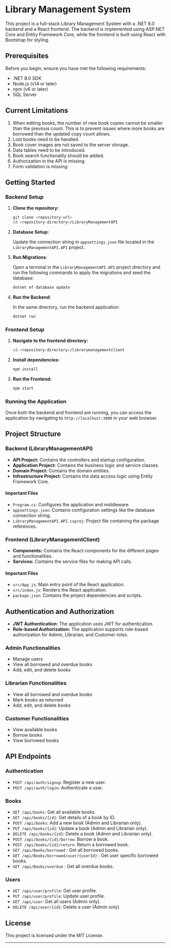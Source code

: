 # Library Management System

This project is a full-stack Library Management System with a .NET 8.0 backend and a React frontend. The backend is implemented using ASP.NET Core and Entity Framework Core, while the frontend is built using React with Bootstrap for styling.

## Prerequisites

Before you begin, ensure you have met the following requirements:

- .NET 8.0 SDK
- Node.js (v14 or later)
- npm (v6 or later)
- SQL Server

## Current Limitations
1. When editing books, the number of new book copies cannot be smaller than the previous count. This is to prevent issues where more books are borrowed than the updated copy count allows.
2. Lost books need to be handled.
3. Book cover images are not saved to the server storage.
4. Data tables need to be introduced.
5. Book search functionality should be added.
6. Authorization in the API is missing.
7. Form validation is missing.

## Getting Started

### Backend Setup

1. **Clone the repository:**

    ```bash
    git clone <repository-url>
    cd <repository-directory>/LibraryManagementAPI
    ```

2. **Database Setup:**

    Update the connection string in `appsettings.json` file located in the `LibraryManagementAPI.API` project.

3. **Run Migrations:**

    Open a terminal in the `LibraryManagementAPI.API` project directory and run the following commands to apply the migrations and seed the database:

    ```bash
    dotnet ef database update
    ```

4. **Run the Backend:**

    In the same directory, run the backend application:

    ```bash
    dotnet run
    ```

### Frontend Setup

1. **Navigate to the frontend directory:**

    ```bash
    cd <repository-directory>/librarymanagementclient
    ```

2. **Install dependencies:**

    ```bash
    npm install
    ```

3. **Run the Frontend:**

    ```bash
    npm start
    ```

### Running the Application

Once both the backend and frontend are running, you can access the application by navigating to `http://localhost:3000` in your web browser.

## Project Structure

### Backend (LibraryManagementAPI)

- **API Project:** Contains the controllers and startup configuration.
- **Application Project:** Contains the business logic and service classes.
- **Domain Project:** Contains the domain entities.
- **Infrastructure Project:** Contains the data access logic using Entity Framework Core.

#### Important Files

- `Program.cs`: Configures the application and middleware.
- `appsettings.json`: Contains configuration settings like the database connection string.
- `LibraryManagementAPI.API.csproj`: Project file containing the package references.

### Frontend (LibraryManagementClient)

- **Components:** Contains the React components for the different pages and functionalities.
- **Services:** Contains the service files for making API calls.

#### Important Files

- `src/App.js`: Main entry point of the React application.
- `src/index.js`: Renders the React application.
- `package.json`: Contains the project dependencies and scripts.

## Authentication and Authorization

- **JWT Authentication:** The application uses JWT for authentication.
- **Role-based Authorization:** The application supports role-based authorization for Admin, Librarian, and Customer roles.

### Admin Functionalities

- Manage users
- View all borrowed and overdue books
- Add, edit, and delete books

### Librarian Functionalities

- View all borrowed and overdue books
- Mark books as returned
- Add, edit, and delete books

### Customer Functionalities

- View available books
- Borrow books
- View borrowed books

## API Endpoints

### Authentication

- `POST /api/auth/signup`: Register a new user.
- `POST /api/auth/login`: Authenticate a user.

### Books

- `GET /api/books`: Get all available books.
- `GET /api/books/{id}`: Get details of a book by ID.
- `POST /api/books`: Add a new book (Admin and Librarian only).
- `PUT /api/books/{id}`: Update a book (Admin and Librarian only).
- `DELETE /api/books/{id}`: Delete a book (Admin and Librarian only).
- `POST /api/books/{id}/borrow`: Borrow a book.
- `POST /api/books/{id}/return`: Return a borrowed book.
- `GET /api/Books/borrowed` : Get all borrowed books.
- `GET /api/Books/borrowed/user/{userId}` : Get user specific borrowed books.
- `GET /api/Books/overdue` : Get all overdue books.


### Users

- `GET /api/user/profile`: Get user profile.
- `PUT /api/user/profile`: Update user profile.
- `GET /api/user`: Get all users (Admin only).
- `DELETE /api/user/{id}`: Delete a user (Admin only).

## License

This project is licensed under the MIT License.

---
